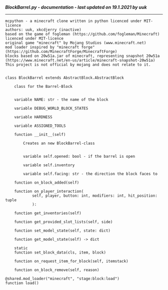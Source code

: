***BlockBarrel.py - documentation - last updated on 19.1.2021 by uuk***
___

    mcpython - a minecraft clone written in python licenced under MIT-licence
    authors: uuk, xkcdjerry (inactive)
    based on the game of fogleman (https://github.com/fogleman/Minecraft) licenced under MIT-licence
    original game "minecraft" by Mojang Studios (www.minecraft.net)
    mod loader inspired by "minecraft forge" (https://github.com/MinecraftForge/MinecraftForge)
    blocks based on 20w51a.jar of minecraft, representing snapshot 20w51a
    (https://www.minecraft.net/en-us/article/minecraft-snapshot-20w51a)
    This project is not official by mojang and does not relate to it.


    class BlockBarrel extends AbstractBlock.AbstractBlock
        
        class for the Barrel-Block


        variable NAME: str - the name of the block

        variable DEBUG_WORLD_BLOCK_STATES

        variable HARDNESS

        variable ASSIGNED_TOOLS

        function __init__(self)
            
            Creates an new BlockBarrel-class


            variable self.opened: bool - if the barrel is open

            variable self.inventory

            variable self.facing: str - the direction the block faces to

        function on_block_added(self)

        function on_player_interaction(
                self, player, button: int, modifiers: int, hit_position: tuple
                ):

        function get_inventories(self)

        function get_provided_slot_lists(self, side)

        function set_model_state(self, state: dict)

        function get_model_state(self) -> dict

        static
        function set_block_data(cls, item, block)

        function on_request_item_for_block(self, itemstack)

        function on_block_remove(self, reason)

    @shared.mod_loader("minecraft", "stage:block:load")
    function load()